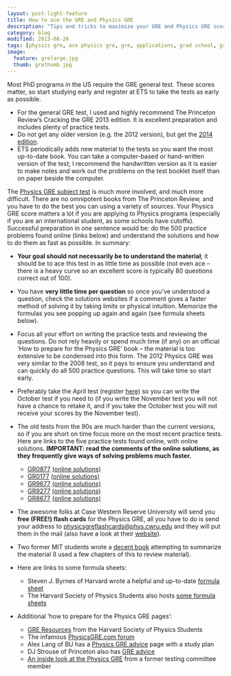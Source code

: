 ```yaml
---
layout: post-light-feature
title: How to ace the GRE and Physics GRE
description: "Tips and tricks to maximize your GRE and Physics GRE scores."
category: blog
modified: 2013-08-28
tags: [physics gre, ace physics gre, gre, applications, grad school, grad school applications, science, physics phd]
image:
  feature: grelarge.jpg
  thumb: grethumb.jpg
---
```


Most PhD programs in the US require the GRE general test. These scores matter, so start studying early and register at ETS to take the tests as early as possible.

* For the general GRE test, I used and highly recommend The Princeton Review’s Cracking the GRE 2013 edition. It is excellent preparation and includes plenty of practice tests. 
* Do not get any older version (e.g. the 2012 version), but get the [2014 edition](http://www.amazon.com/Cracking-Practice-Edition-Graduate-Preparation/dp/0307945634).
* ETS periodically adds new material to the tests so you want the most up-to-date book. You can take a computer-based or hand-written version of the test; I recommend the handwritten version as it is easier to make notes and work out the problems on the test booklet itself than on paper beside the computer.


The [Physics GRE subject test](http://www.ets.org/gre/subject/about/content/physics) is much more involved, and much more difficult. There are no omnipotent books from The Princeton Review, and you have to do the best you can using a variety of sources. Your Physics GRE score matters a lot if you are applying to Physics programs (especially if you are an international student, as some schools have cutoffs). Successful preparation in one sentence would be: do the 500 practice problems found online (links below) and understand the solutions and how to do them as fast as possible. In summary:

* **Your goal should not necessarily be to understand the material**; it should be to ace this test in as little time as possible (not even ace – there is a heavy curve so an excellent score is typically 80 questions correct out of 100).
* You have **very little time per question** so once you’ve understood a question, check the solutions websites if a comment gives a faster method of solving it by taking limits or physical intuition. Memorize the formulas you see popping up again and again (see formula sheets below).
* Focus all your effort on writing the practice tests and reviewing the questions. Do not rely heavily or spend much time (if any) on an official ‘How to prepare for the Physics GRE’ book – the material is too extensive to be condensed into this form.
The 2012 Physics GRE was very similar to the 2008 test, so it pays to ensure you understand and can quickly do all 500 practice questions. This will take time so start early.
* Preferably take the April test (register [here](http://www.ets.org/gre/subject/about/content/physics)) so you can write the October test if you need to (if you write the November test you will not have a chance to retake it, and if you take the October test you will not receive your scores by the November test).
* The old tests from the 90s are much harder than the current versions, so if you are short on time focus more on the most recent practice tests.
Here are links to the five practice tests found online, with online solutions. **IMPORTANT: read the comments of the online solutions, as they frequently give ways of solving problems much faster.**

	* [GR0877](https://www.ets.org/s/gre/pdf/practice_book_physics.pdf) [(online solutions)](http://physicsworks.wordpress.com/2011/07/16/gr0877-solutions/)
	* [GR0177](http://www.physics.ohio-state.edu/undergrad/greStuff/exam_GR0177.pdf) [(online solutions)](http://grephysics.net/ans/all-solutions_list.php)
	* [GR9677](http://www.physics.ohio-state.edu/undergrad/greStuff/exam_GR9677.pdf) [(online solutions)](http://grephysics.net/ans/all-solutions_list.php)
	* [GR9277](http://www.physics.ohio-state.edu/undergrad/greStuff/exam_GR9277.pdf) [(online solutions)](http://grephysics.net/ans/all-solutions_list.php)
	* [GR8677](http://www.physics.ohio-state.edu/undergrad/greStuff/exam_GR8677.pdf) [(online solutions)](http://grephysics.net/ans/all-solutions_list.php)

* The awesome folks at Case Western Reserve University will send you **free (FREE!) flash cards** for the Physics GRE, all you have to do is send your address to [physicsgreflashcards@phys.cwru.edu](mailto:physicsgreflashcards@phys.cwru.edu) and they will put them in the mail (also have a look at their [website](http://www.phys.cwru.edu/flashCards/)).

* Two former MIT students wrote a [decent book](http://www.amazon.com/gp/product/1479274631/ref=as_li_tf_tl?ie=UTF8&camp=1789&creative=9325&creativeASIN=1479274631&linkCode=as2&tag=jaanalto-20) attempting to summarize the material (I used a few chapters of this to review material).
* Here are links to some formula sheets:
	* Steven J. Byrnes of Harvard wrote a helpful and  up-to-date [formula sheet](http://sjbyrnes.com/studysheet.pdf)
	* The Harvard Society of Physics Students also hosts [some formula sheets](http://www.hcs.harvard.edu/~physics/wp-content/uploads/2013/02/GRE-notes.pdf)
* Additional ‘how to prepare for the Physics GRE pages’:
	* [GRE Resources](http://www.hcs.harvard.edu/~physics/gre-resources/) from the Harvard Society of Physics Students
	* The infamous [PhysicsGRE.com forum](http://www.physicsgre.com/)
	* Alex Lang of BU has a [Physics GRE advice](http://www.alexhunterlang.com/physics-gre) page with a study plan
	* DJ Strouse of Princeton also has [GRE advice](http://djstrouse.com/guide-to-applying-to-us-science-phd-programs-and-fellowships/)
	* [An inside look at the Physics GRE](http://blogs.discovermagazine.com/cosmicvariance/2009/10/22/an-inside-look-at-the-physics-gre/) from a former testing committee member

